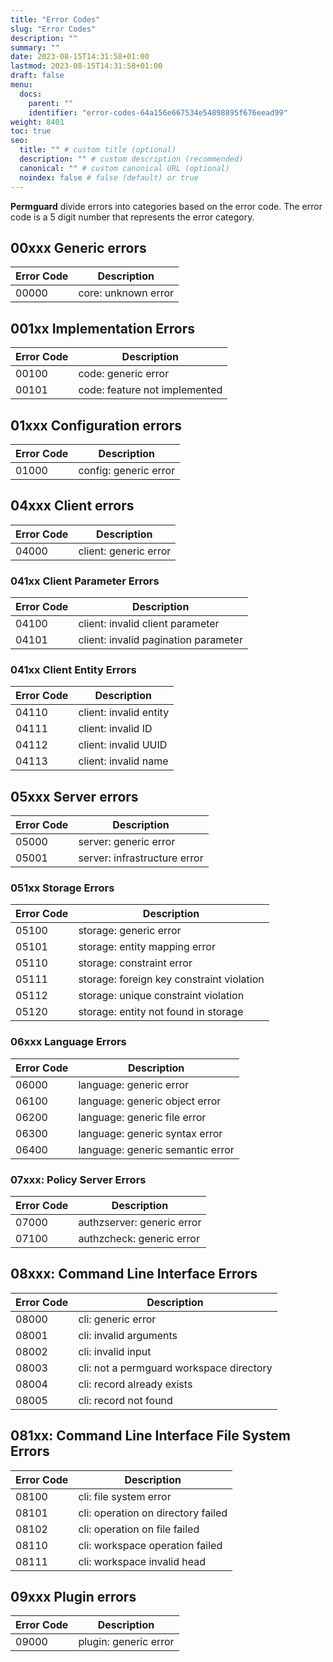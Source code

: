 ```yaml
---
title: "Error Codes"
slug: "Error Codes"
description: ""
summary: ""
date: 2023-08-15T14:31:58+01:00
lastmod: 2023-08-15T14:31:58+01:00
draft: false
menu:
  docs:
    parent: ""
    identifier: "error-codes-64a156e667534e54898895f676eead99"
weight: 8401
toc: true
seo:
  title: "" # custom title (optional)
  description: "" # custom description (recommended)
  canonical: "" # custom canonical URL (optional)
  noindex: false # false (default) or true
---
```


**Permguard** divide errors into categories based on the error code. The error code is a 5 digit number that represents the error category.

## 00xxx Generic errors

| Error Code | Description                       |
|------------|-----------------------------------|
| 00000      | core: unknown error               |

## 001xx Implementation Errors

| Error Code | Description                       |
|------------|-----------------------------------|
| 00100      | code: generic error               |
| 00101      | code: feature not implemented     |

## 01xxx Configuration errors

| Error Code | Description                       |
|------------|-----------------------------------|
| 01000      | config: generic error             |

## 04xxx Client errors

| Error Code | Description                       |
|------------|-----------------------------------|
| 04000      | client: generic error             |

### 041xx Client Parameter Errors

| Error Code | Description                           |
|------------|---------------------------------------|
| 04100      | client: invalid client parameter      |
| 04101      | client: invalid pagination parameter  |

### 041xx Client Entity Errors

| Error Code | Description                       |
|------------|-----------------------------------|
| 04110      | client: invalid entity            |
| 04111      | client: invalid ID                |
| 04112      | client: invalid UUID              |
| 04113      | client: invalid name              |

## 05xxx Server errors

| Error Code | Description                                      |
|------------|--------------------------------------------------|
| 05000      | server: generic error                            |
| 05001      | server: infrastructure error                     |

### 051xx Storage Errors

| Error Code | Description                                      |
|------------|--------------------------------------------------|
| 05100      | storage: generic error                           |
| 05101      | storage: entity mapping error                    |
| 05110      | storage: constraint error                        |
| 05111      | storage: foreign key constraint violation        |
| 05112      | storage: unique constraint violation             |
| 05120      | storage: entity not found in storage             |

### 06xxx Language Errors

| Error Code | Description                                      |
|------------|--------------------------------------------------|
| 06000      | language: generic error                          |
| 06100      | language: generic object error                   |
| 06200      | language: generic file error                     |
| 06300      | language: generic syntax error                   |
| 06400      | language: generic semantic error                 |

### 07xxx: Policy Server Errors

| Error Code | Description                                      |
|------------|--------------------------------------------------|
| 07000      | authzserver: generic error                       |
| 07100      | authzcheck: generic error                        |

## 08xxx: Command Line Interface Errors

| Error Code | Description                                      |
|------------|--------------------------------------------------|
| 08000      | cli: generic error                               |
| 08001      | cli: invalid arguments                           |
| 08002      | cli: invalid input                               |
| 08003      | cli: not a permguard workspace directory         |
| 08004      | cli: record already exists                       |
| 08005      | cli: record not found                            |

## 081xx: Command Line Interface File System Errors

| Error Code | Description                                      |
|------------|--------------------------------------------------|
| 08100      | cli: file system error                           |
| 08101      | cli: operation on directory failed               |
| 08102      | cli: operation on file failed                    |
| 08110      | cli: workspace operation failed                  |
| 08111      | cli: workspace invalid head                      |

## 09xxx Plugin errors

| Error Code | Description                       |
|------------|-----------------------------------|
| 09000      | plugin: generic error             |
